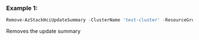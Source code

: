 ### Example 1:
```powershell
Remove-AzStackHciUpdateSummary -ClusterName 'test-cluster' -ResourceGroupName 'test-rg'
```

Removes the update summary